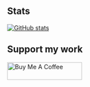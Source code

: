 ## Stats
[![GitHub stats](https://github-readme-stats.vercel.app/api?username=crazo7924)](https://github.com/anuraghazra/github-readme-stats?theme=merko)

## Support my work
<a href="https://www.buymeacoffee.com/crazo7924" target="_blank"><img src="https://cdn.buymeacoffee.com/buttons/default-orange.png" alt="Buy Me A Coffee" height="41" width="174"></a>
